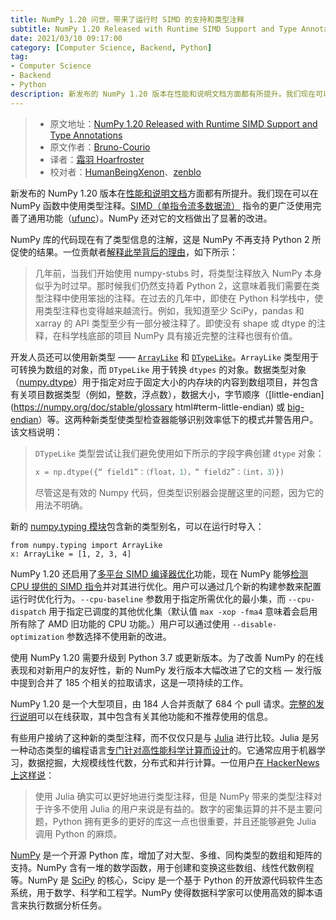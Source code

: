 ```yaml
---
title: NumPy 1.20 问世，带来了运行时 SIMD 的支持和类型注释
subtitle: NumPy 1.20 Released with Runtime SIMD Support and Type Annotations
date: 2021/03/10 09:17:00
category: [Computer Science, Backend, Python]
tag:
- Computer Science
- Backend
- Python
description: 新发布的 NumPy 1.20 版本在性能和说明文档方面都有所提升。我们现在可以在 NumPy 函数中使用类型注释。SIMD（单指令流多数据流） 指令的更广泛使用完善了通用功能（ufunc）。NumPy 还对它的文档做出了显著的改进。
---
```


> * 原文地址：[NumPy 1.20 Released with Runtime SIMD Support and Type Annotations](https://www.infoq.com/news/2021/03/numpy-120-typed-SIMD/)
> * 原文作者：[Bruno-Courio](https://www.infoq.com/profile/Bruno-Couriol/)
> * 译者：[霜羽 Hoarfroster](https://github.com/PassionPenguin)
> * 校对者：[HumanBeingXenon](https://github.com/HumanBeingXenon)、[zenblo](https://github.com/zenblo)

新发布的 NumPy 1.20 版本在[性能和说明文档](https://github.com/numpy/numpy/releases/tag/v1.20.0)方面都有所提升。我们现在可以在 NumPy 函数中使用类型注释。[SIMD（单指令流多数据流）](https://zh.wikipedia.org/wiki/SIMD) 指令的更广泛使用完善了通用功能（[ufunc](https://numpy.org/doc/stable/reference/ufuncs.html)）。NumPy 还对它的文档做出了显著的改进。

NumPy 库的代码现在有了类型信息的注解，这是 NumPy 不再支持 Python 2 所促使的结果。一位贡献者[解释此举背后的理由](http://numpy-discussion.10968.n7.nabble.com/Put-type-annotations-in-NumPy-proper-td47996.html)，如下所示：

> 几年前，当我们开始使用 numpy-stubs 时，将类型注释放入 NumPy 本身似乎为时过早。那时候我们仍然支持着 Python 2，这意味着我们需要在类型注释中使用笨拙的注释。在过去的几年中，即使在 Python 科学栈中，使用类型注释也变得越来越流行。例如，我知道至少 SciPy，pandas 和 xarray 的 API 类型至少有一部分被注释了。即使没有 shape 或 dtype 的注释，在科学栈底部的项目 NumPy 具有接近完整的注释也很有价值。

开发人员还可以使用新类型 —— [`ArrayLike`](https://numpy.org/doc/stable/reference/typing.html#numpy.typing.ArrayLike) 和 [`DTypeLike`](https://numpy.org/doc/stable/reference/typing.html#numpy.typing.DTypeLike)。`ArrayLike` 类型用于可转换为数组的对象，而 `DTypeLike` 用于转换 `dtypes` 的对象。数据类型对象（[numpy.dtype](https://numpy.org/doc/stable/reference/produced/numpy.dtype.html#numpy.dtype)）用于指定对应于固定大小的内存块的内容到数组项目，并包含有关项目数据类型（例如，整数，浮点数），数据大小，字节顺序（[little-endian](https://numpy.org/doc/stable/glossary html#term-little-endian) 或 [big-endian](https://numpy.org/doc/stable/glossary.html#term-big-endian)）等。这两种新类型使类型检查器能够识别效率低下的模式并警告用户。该文档说明：

> `DTypeLike` 类型尝试让我们避免使用如下所示的字段字典创建 `dtype` 对象：
> ```python
> x = np.dtype({“ field1”：（float，1），“ field2”：（int，3）})
> ```
> 尽管这是有效的 Numpy 代码，但类型识别器会提醒这里的问题，因为它的用法不明确。

新的 [numpy.typing 模块](https://numpy.org/devdocs/reference/typing.html)包含新的类型别名，可以在运行时导入：

```
from numpy.typing import ArrayLike
x: ArrayLike = [1, 2, 3, 4]
```

NumPy 1.20 还启用了[多平台 SIMD 编译器优化](https://numpy.org/devdocs/reference/simd/simd-optimizations.html)功能，现在 NumPy 能够[检测 CPU 提供的 SIMD 指令](https://github.com/numpy/numpy/pull/13421)并对其进行优化。用户可以通过几个新的构建参数来配置运行时优化行为。`--cpu-baseline` 参数用于指定所需优化的最小集，而 `--cpu-dispatch` 用于指定已调度的其他优化集（默认值 `max -xop -fma4` 意味着会启用所有除了 AMD 旧功能的 CPU 功能。）用户可以通过使用 `--disable-optimization` 参数选择不使用新的改进。

使用 NumPy 1.20 需要升级到 Python 3.7 或更新版本。为了改善 NumPy 的在线表现和对新用户的友好性，新的 NumPy 发行版本大幅改进了它的文档 — 发行版中提到合并了 185 个相关的拉取请求，这是一项持续的工作。

NumPy 1.20 是一个大型项目，由 184 人合并贡献了 684 个 pull 请求。[完整的发行说明](https://github.com/numpy/numpy/releases/tag/v1.20.0)可以在线获取，其中包含有关其他功能和不推荐使用的信息。

有些用户接纳了这种新的类型注释，而不仅仅只是与 [Julia](https://julialang.org/) 进行比较。Julia 是另一种动态类型的编程语言[专门针对高性能科学计算而设计](https://docs.julialang.org/en/v1/)的。它通常应用于机器学习，数据挖掘，大规模线性代数，分布式和并行计算。一位用户[在 HackerNews 上这样说](https://hacker-news.news/post/25977977)：

> 使用 Julia 确实可以更好地进行类型注释，但是 NumPy 带来的类型注释对于许多不使用 Julia 的用户来说是有益的。数字的密集运算的并不是主要问题，Python 拥有更多的更好的库这一点也很重要，并且还能够避免 Julia 调用 Python 的麻烦。

[NumPy](http://www.numpy.org/) 是一个开源 Python 库，增加了对大型、多维、同构类型的数组和矩阵的支持。NumPy 含有一堆的数学函数，用于创建和变换这些数组、线性代数例程等。NumPy 是 [SciPy](http://www.scipy.org/) 的核心，Scipy 是一个基于 Python 的开放源代码软件生态系统，用于数学、科学和工程学。NumPy 使得数据科学家可以使用高效的脚本语言来执行数据分析任务。
